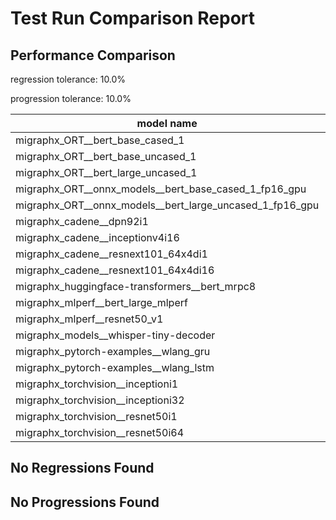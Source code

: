 # Test Run Comparison Report

## Performance Comparison

regression tolerance: 10.0%

progression tolerance: 10.0%

|model name|exit_status|analysis|old_time_ms|new_time_ms|change_ms|percent_change|
|---|---|---|---|---|---|---|
|migraphx_ORT__bert_base_cased_1|PASS|within tol|801.5506|848.6356|47.0851|5.87%|
|migraphx_ORT__bert_base_uncased_1|PASS|progression|1023.3911|907.5498|-115.8413|-11.32%|
|migraphx_ORT__bert_large_uncased_1|PASS|within tol|2744.8385|2703.1014|-41.737|-1.52%|
|migraphx_ORT__onnx_models__bert_base_cased_1_fp16_gpu|Numerics|within tol|2436.3986|2623.2514|186.8527|7.67%|
|migraphx_ORT__onnx_models__bert_large_uncased_1_fp16_gpu|Numerics|within tol|7094.7893|6725.1431|-369.6463|-5.21%|
|migraphx_cadene__dpn92i1|PASS|within tol|463.8861|508.9578|45.0717|9.72%|
|migraphx_cadene__inceptionv4i16|PASS|within tol|28024.6677|28015.9151|-8.7526|-0.03%|
|migraphx_cadene__resnext101_64x4di1|PASS|within tol|1009.7442|1027.5864|17.8422|1.77%|
|migraphx_cadene__resnext101_64x4di16|PASS|within tol|6385.4546|6306.1144|-79.3402|-1.24%|
|migraphx_huggingface-transformers__bert_mrpc8|PASS|within tol|5784.2009|5868.6829|84.482|1.46%|
|migraphx_mlperf__bert_large_mlperf|PASS|within tol|8237.9007|8539.8057|301.905|3.66%|
|migraphx_mlperf__resnet50_v1|PASS|within tol|163.9665|179.8707|15.9042|9.7%|
|migraphx_models__whisper-tiny-decoder|PASS|within tol|263.8879|265.641|1.7531|0.66%|
|migraphx_pytorch-examples__wlang_gru|PASS|within tol|72.414|65.1886|-7.2254|-9.98%|
|migraphx_pytorch-examples__wlang_lstm|PASS|within tol|26.8739|27.1123|0.2384|0.89%|
|migraphx_torchvision__inceptioni1|PASS|within tol|614.4001|630.5066|16.1066|2.62%|
|migraphx_torchvision__inceptioni32|PASS|within tol|23101.6265|22945.9844|-155.6421|-0.67%|
|migraphx_torchvision__resnet50i1|PASS|within tol|259.6859|263.2651|3.5791|1.38%|
|migraphx_torchvision__resnet50i64|PASS|within tol|10339.7821|10363.6058|23.8237|0.23%|

## No Regressions Found

## No Progressions Found

